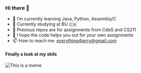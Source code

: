### Hi there 👋

- 🌱 I’m currently learning Java, Python, Assembly/C
- 💜 Currently studying at BU 🇨🇦
- 📖 Previous repos are for assignments from CdeS and CS211
- 🙏 I hope the code helps you out for your own assignments
- 📫 How to reach me: everything4jerry@gmail.com

#### Finally a look at my skils

![This is a meme](https://i.imgur.com/XJSMEbs.jpeg)
<!--
**dev88jerry/dev88jerry** is a ✨ _special_ ✨ repository because its `README.md` (this file) appears on your GitHub profile.

Here are some ideas to get you started:

- 🔭 I’m currently working on ...
- 👯 I’m looking to collaborate on ...
- 🤔 I’m looking for help with ...
- 💬 Ask me about ...
- 😄 Pronouns: ...
- ⚡ Fun fact: ...
-->
